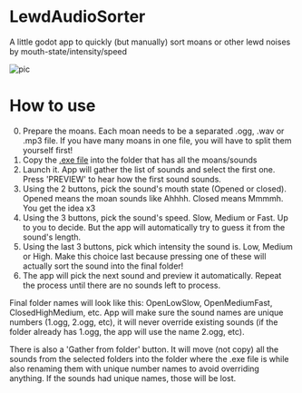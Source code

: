 # LewdAudioSorter
 A little godot app to quickly (but manually) sort moans or other lewd noises by mouth-state/intensity/speed

![pic](https://github.com/user-attachments/assets/66cdb4ea-3476-4899-ac45-e677e05982f8)

# How to use
0) Prepare the moans. Each moan needs to be a separated .ogg, .wav or .mp3 file. If you have many moans in one file, you will have to split them yourself first!
1) Copy the [.exe file](../../releases) into the folder that has all the moans/sounds
2) Launch it. App will gather the list of sounds and select the first one. Press 'PREVIEW' to hear how the first sound sounds.
3) Using the 2 buttons, pick the sound's mouth state (Opened or closed). Opened means the moan sounds like Ahhhh. Closed means Mmmmh. You get the idea x3
4) Using the 3 buttons, pick the sound's speed. Slow, Medium or Fast. Up to you to decide. But the app will automatically try to guess it from the sound's length.
5) Using the last 3 buttons, pick which intensity the sound is. Low, Medium or High. Make this choice last because pressing one of these will actually sort the sound into the final folder!
6) The app will pick the next sound and preview it automatically. Repeat the process until there are no sounds left to process.

Final folder names will look like this: OpenLowSlow, OpenMediumFast, ClosedHighMedium, etc. App will make sure the sound names are unique numbers (1.ogg, 2.ogg, etc), it will never override existing sounds (if the folder already has 1.ogg, the app will use the name 2.ogg, etc).

There is also a 'Gather from folder' button. It will move (not copy) all the sounds from the selected folders into the folder where the .exe file is while also renaming them with unique number names to avoid overriding anything. If the sounds had unique names, those will be lost.

